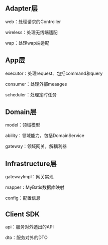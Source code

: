 ## Adapter层

web：处理请求的Controller

wireless：处理无线端适配

wap：处理wap端适配


## App层

executor：处理request、包括command和query

consumer：处理外部meaages

scheduler：处理定时任务


## Domain层

model：领域模型

ability：领域能力，包括DomainService

gateway：领域网关，解耦利器


## Infrastructure层

gatewayImpl：网关实现

mapper：MyBatis数据库映射

config：配置信息


## Client SDK

api：服务对外透出的API

dto：服务对外的DTO
